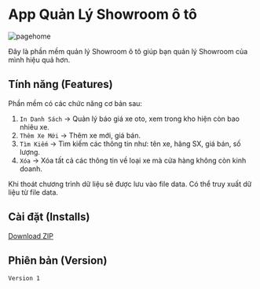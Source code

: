 # App Quản Lý Showroom ô tô
![pagehome](https://user-images.githubusercontent.com/95084615/179445217-9ca1f2ac-cef4-4a21-b0dc-1f18a965a4c2.png)

Đây là phần mềm quản lý Showroom ô tô giúp bạn quản lý Showroom của mình hiệu quả hơn.

## Tính năng (Features)

Phần mềm có các chức năng cơ bản sau:
 
1. `In Danh Sách`	->	Quản lý báo giá xe oto, xem trong kho hiện còn bao nhiêu xe.
2. `Thêm Xe Mới`		->	Thêm xe mới, giá bán.
3. `Tìm Kiếm`		  ->	Tìm kiếm các thông tin như: tên xe, hãng SX, giá bán, số lượng.
4. `Xóa`		      ->	Xóa tất cả các thông tin về loại xe mà cửa hàng không còn kinh doanh.

Khi thoát chương trình dữ liệu sẽ được lưu vào file data. Có thể truy xuất dữ liệu từ file data.

## Cài đặt (Installs)
[Download ZIP](https://github.com/QuocViet132/Car_Showroom_Manager/archive/refs/heads/master.zip)

## Phiên bản (Version)
`Version 1`

